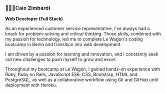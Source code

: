 ### 🏄🏼‍♂️Caio Zimbardi 

**Web Developer (Full Stack)**

As an experienced customer service representative, I've always had a knack for problem-solving and critical thinking. Those skills, combined with my passion for technology, led me to complete Le Wagon's coding bootcamp in Berlin and transition into web development. 

I am driven by a passion for learning and innovation, and I constantly seek out new challenges to push myself to grow and excel.

Throughout my bootcamp at Le Wagon, I gained hands-on experience with Ruby, Ruby on Rails, JavaScript ES6, CSS, Bootstrap, HTML and PostgreSQL, as well as a collaborative workflow using Git and GitHub until deployment with Heroku.


<!--
**caiozimbardi/caiozimbardi** is a ✨ _special_ ✨ repository because its `README.md` (this file) appears on your GitHub profile.

Here are some ideas to get you started:

- 🔭 I’m currently working on ...
- 🌱 I’m currently learning ...
- 👯 I’m looking to collaborate on ...
- 🤔 I’m looking for help with ...
- 💬 Ask me about ...
- 📫 How to reach me: ...
- 😄 Pronouns: ...
- ⚡ Fun fact: ...
-->
